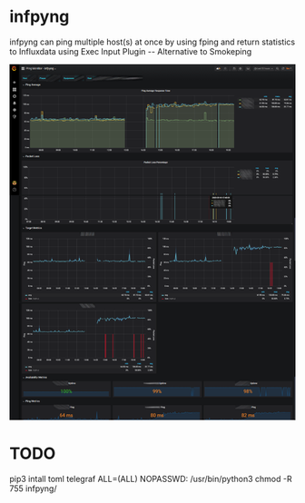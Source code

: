 # infpyng
infpyng can ping multiple host(s) at once by using fping and return statistics to Influxdata using Exec Input Plugin -- Alternative to Smokeping

![screenshot](ping-monitor-infpyng.png)

# TODO
pip3 intall toml
telegraf ALL=(ALL) NOPASSWD: /usr/bin/python3
chmod -R 755 infpyng/
